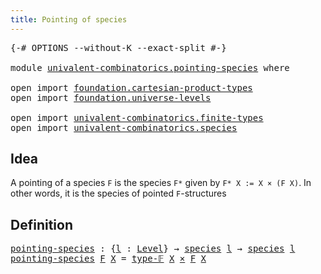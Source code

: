```yaml
---
title: Pointing of species
---
```


<pre class="Agda"><a id="45" class="Symbol">{-#</a> <a id="49" class="Keyword">OPTIONS</a> <a id="57" class="Pragma">--without-K</a> <a id="69" class="Pragma">--exact-split</a> <a id="83" class="Symbol">#-}</a>

<a id="88" class="Keyword">module</a> <a id="95" href="univalent-combinatorics.pointing-species.html" class="Module">univalent-combinatorics.pointing-species</a> <a id="136" class="Keyword">where</a>

<a id="143" class="Keyword">open</a> <a id="148" class="Keyword">import</a> <a id="155" href="foundation.cartesian-product-types.html" class="Module">foundation.cartesian-product-types</a>
<a id="190" class="Keyword">open</a> <a id="195" class="Keyword">import</a> <a id="202" href="foundation.universe-levels.html" class="Module">foundation.universe-levels</a>

<a id="230" class="Keyword">open</a> <a id="235" class="Keyword">import</a> <a id="242" href="univalent-combinatorics.finite-types.html" class="Module">univalent-combinatorics.finite-types</a>
<a id="279" class="Keyword">open</a> <a id="284" class="Keyword">import</a> <a id="291" href="univalent-combinatorics.species.html" class="Module">univalent-combinatorics.species</a>
</pre>
## Idea

A pointing of a species `F` is the species `F*` given by `F* X := X × (F X)`. In other words, it is the species of pointed `F`-structures

## Definition

<pre class="Agda"><a id="pointing-species"></a><a id="499" href="univalent-combinatorics.pointing-species.html#499" class="Function">pointing-species</a> <a id="516" class="Symbol">:</a> <a id="518" class="Symbol">{</a><a id="519" href="univalent-combinatorics.pointing-species.html#519" class="Bound">l</a> <a id="521" class="Symbol">:</a> <a id="523" href="Agda.Primitive.html#597" class="Postulate">Level</a><a id="528" class="Symbol">}</a> <a id="530" class="Symbol">→</a> <a id="532" href="univalent-combinatorics.species.html#429" class="Function">species</a> <a id="540" href="univalent-combinatorics.pointing-species.html#519" class="Bound">l</a> <a id="542" class="Symbol">→</a> <a id="544" href="univalent-combinatorics.species.html#429" class="Function">species</a> <a id="552" href="univalent-combinatorics.pointing-species.html#519" class="Bound">l</a>
<a id="554" href="univalent-combinatorics.pointing-species.html#499" class="Function">pointing-species</a> <a id="571" href="univalent-combinatorics.pointing-species.html#571" class="Bound">F</a> <a id="573" href="univalent-combinatorics.pointing-species.html#573" class="Bound">X</a> <a id="575" class="Symbol">=</a> <a id="577" href="univalent-combinatorics.finite-types.html#4687" class="Function">type-𝔽</a> <a id="584" href="univalent-combinatorics.pointing-species.html#573" class="Bound">X</a> <a id="586" href="foundation-core.cartesian-product-types.html#577" class="Function Operator">×</a> <a id="588" href="univalent-combinatorics.pointing-species.html#571" class="Bound">F</a> <a id="590" href="univalent-combinatorics.pointing-species.html#573" class="Bound">X</a>
</pre>